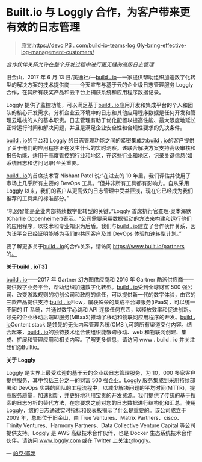# Built.io 与 Loggly 合作，为客户带来更有效的日志管理

> 原文:[https://devo PS . com/build-io-teams-log Gly-bring-effective-log-management-customers/](https://devops.com/built-io-teams-loggly-bring-effective-log-management-customers/)

*合作伙伴关系允许在整个开发过程中进行更无缝的高级日志管理*

旧金山，2017 年 6 月 13 日/美通社/—[build . io](http://built.io/)—一家提供帮助组织加速数字化转型的解决方案的技术提供商——今天宣布与基于云的企业级日志管理服务 Loggly 合作，在其所有获奖产品和云平台上捕获系统和应用程序数据记录。

Loggly 提供了监控功能，可以满足基于[build . io](http://built.io/)应用开发和集成平台的个人和团队的核心开发需求。分析企业云环境中的日志和其他应用程序数据是任何开发和管理云堆栈的人的基本职责。日志管理有助于优化配置以提高性能、最大限度地延长正常运行时间和解决问题，并且是满足企业安全性和合规性要求的先决条件。

[build . io](http://built.io/)的平台和 Loggly 的日志管理功能之间的紧密集成为[build . io](http://built.io/)的客户提供了关于他们的应用程序正在发生什么的实时洞察。该联合解决方案支持高级审核和报告功能，适用于高度管控的行业和地区，在这些行业和地区，记录关键信息(如系统日志和访问记录)至关重要。

[build . io](http://built.io/)的首席技术官 Nishant Patel 说:“在过去的 10 年里，我们评估并使用了市场上几乎所有主要的 DevOps 工具。“但并非所有工具都有影响力。自从采用 Loggly 以来，我们的客户从更高效的日志管理中受益匪浅，现在它已经成为我们推荐的工具集的标准部分。”

“机器智能是企业内部持续数字化转型的关键，”Loggly 首席执行官查理·奥本海默(Charlie Oppenheimer)表示。“公司需要采用数据驱动的方法来构建和运行他们的应用程序，以技术和专业知识为后盾。我们与[build . io](http://built.io/)建立了合作伙伴关系，因为该平台已经证明能够为我们的共同客户及其 DevOps 体验加速转型计划。”

要了解更多关于[build . io](http://built.io/)的合作关系，请访问 https://www.built.io/partners 的[。](https://www.built.io/partners)

**关于[build . io](http://built.io/)T3】**

[build . io](http://built.io/)——2017 年 Gartner 幻方图供应商和 2016 年 Gartner 酷派供应商——提供数字业务平台，帮助组织加速数字化转型。[build . io](http://built.io/)受到全球财富 500 强公司、改变游戏规则的初创公司和政府的信任，可以提供新一代的数字体验，由它的三款产品提供支持:[build . io](http://built.io/)Flow，屡获殊荣的集成平台即服务(iPaaS)，可以统一不同的 IT 系统，并通过数字心跳和 API 连接任何东西，以释放效率和促进创新。领先的企业移动后端即服务(MBaaS)推动了移动和物联网应用程序的开发。[build . io](http://built.io/)Content stack 是领先的无头内容管理系统(CMS ),可跨所有渠道交付内容。结合起来，[build . io](http://built.io/)的独特技术组合使组织能够跨移动、web 和物联网创建、集成、扩展和管理应用和相关内容。了解更多信息，请访问 www . build . io 并关注我们@Builtio。

**关于 Loggly**

Loggly 是世界上最受欢迎的基于云的企业级日志管理服务，为 10，000 多家客户提供服务，其中包括三分之一的财富 500 强企业。Loggly 服务集成到采用持续部署和 DevOps 实践的团队的工程流程中，以减少解决问题的平均时间(MTTR)，提高服务质量，加速创新，并更好地利用宝贵的开发资源。我们提供了传统的基于搜索的日志分析的替代方法，在您要求之前对您的日志数据进行结构化和汇总。使用 Loggly，您的日志通过实时指标和仪表板揭示了什么是重要的。该公司成立于 2009 年，总部位于旧金山，由 True Ventures、Matrix Partners、cisco、Trinity Ventures、Harmony Partners、Data Collective Venture Capital 等公司提供支持。Loggly 是 AWS 高级技术合作伙伴，也是 Docker 生态系统技术合作伙伴。请访问 www.loggly.com 或在 Twitter 上关注@loggly。

— [帕克·耶茨](https://devops.com/author/parkerdevops-com/)
